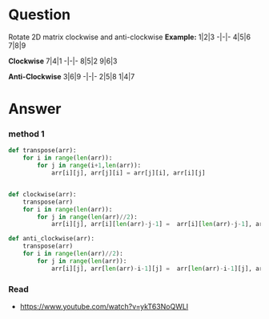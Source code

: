 # Question
Rotate 2D matrix clockwise and anti-clockwise
**Example:**
1|2|3
-|-|-
4|5|6
7|8|9

**Clockwise**
7|4|1
-|-|-
8|5|2
9|6|3

**Anti-Clockwise**
3|6|9
-|-|-
2|5|8
1|4|7
# Answer
### method 1
```python
def transpose(arr):
    for i in range(len(arr)):
        for j in range(i+1,len(arr)):
            arr[i][j], arr[j][i] = arr[j][i], arr[i][j]


def clockwise(arr):
    transpose(arr)
    for i in range(len(arr)):
        for j in range(len(arr)//2):
            arr[i][j], arr[i][len(arr)-j-1] =  arr[i][len(arr)-j-1], arr[i][j]

def anti_clockwise(arr):
    transpose(arr)
    for i in range(len(arr)//2):
        for j in range(len(arr)):
            arr[i][j], arr[len(arr)-i-1][j] =  arr[len(arr)-i-1][j], arr[i][j]

```

### Read
- https://www.youtube.com/watch?v=ykT63NoQWLI

